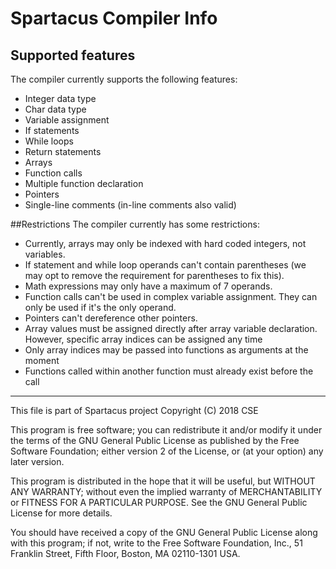 # Spartacus Compiler Info
## Supported features
The compiler currently supports the following features:

* Integer data type
* Char data type
* Variable assignment
* If statements
* While loops
* Return statements
* Arrays
* Function calls
* Multiple function declaration
* Pointers
* Single-line comments (in-line comments also valid)

##Restrictions
The compiler currently has some restrictions:

* Currently, arrays may only be indexed with hard coded integers, not variables.
* If statement and while loop operands can't contain parentheses (we may opt to remove the requirement
for parentheses to fix this).
* Math expressions may only have a maximum of 7 operands.
* Function calls can't be used in complex variable assignment. They can only be used if it's the only operand.
* Pointers can't dereference other pointers.
* Array values must be assigned directly after array variable declaration. However, specific array indices can be 
assigned any time
* Only array indices may be passed into functions as arguments at the moment
* Functions called within another function must already exist before the call
- - -
This file is part of Spartacus project
Copyright (C) 2018  CSE

This program is free software; you can redistribute it and/or modify
it under the terms of the GNU General Public License as published by
the Free Software Foundation; either version 2 of the License, or
(at your option) any later version.

This program is distributed in the hope that it will be useful,
but WITHOUT ANY WARRANTY; without even the implied warranty of
MERCHANTABILITY or FITNESS FOR A PARTICULAR PURPOSE.  See the
GNU General Public License for more details.

You should have received a copy of the GNU General Public License along
with this program; if not, write to the Free Software Foundation, Inc.,
51 Franklin Street, Fifth Floor, Boston, MA 02110-1301 USA.